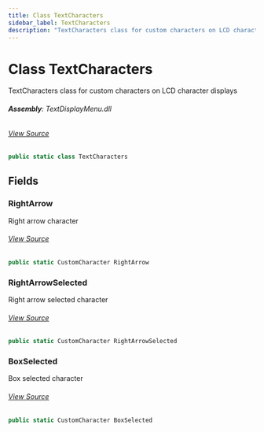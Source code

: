 ```yaml
---
title: Class TextCharacters
sidebar_label: TextCharacters
description: "TextCharacters class for custom characters on LCD character displays"
---
```

# Class TextCharacters
TextCharacters class for custom characters on LCD character displays

###### **Assembly**: TextDisplayMenu.dll
###### [View Source](https://github.com/WildernessLabs/Meadow.Foundation.git/blob/develop/Source/Meadow.Foundation.Libraries_and_Frameworks/Displays.TextDisplayMenu/Driver/TextCharacters.cs#L6)
```csharp title="Declaration"
public static class TextCharacters
```
## Fields
### RightArrow
Right arrow character
###### [View Source](https://github.com/WildernessLabs/Meadow.Foundation.git/blob/develop/Source/Meadow.Foundation.Libraries_and_Frameworks/Displays.TextDisplayMenu/Driver/TextCharacters.cs#L11)
```csharp title="Declaration"
public static CustomCharacter RightArrow
```
### RightArrowSelected
Right arrow selected character
###### [View Source](https://github.com/WildernessLabs/Meadow.Foundation.git/blob/develop/Source/Meadow.Foundation.Libraries_and_Frameworks/Displays.TextDisplayMenu/Driver/TextCharacters.cs#L16)
```csharp title="Declaration"
public static CustomCharacter RightArrowSelected
```
### BoxSelected
Box selected character
###### [View Source](https://github.com/WildernessLabs/Meadow.Foundation.git/blob/develop/Source/Meadow.Foundation.Libraries_and_Frameworks/Displays.TextDisplayMenu/Driver/TextCharacters.cs#L21)
```csharp title="Declaration"
public static CustomCharacter BoxSelected
```
